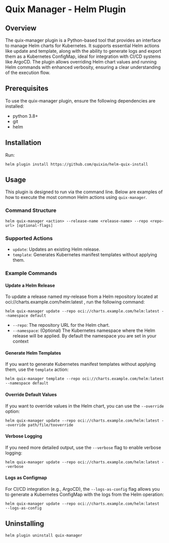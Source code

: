 # Quix Manager - Helm Plugin
## Overview

The quix-manager plugin is a Python-based tool that provides an interface to manage Helm charts for Kubernetes. It supports essential Helm actions like update and template, along with the ability to generate logs and export them as a Kubernetes ConfigMap, ideal for integration with CI/CD systems like ArgoCD. The plugin allows overriding Helm chart values and running Helm commands with enhanced verbosity, ensuring a clear understanding of the execution flow.

## Prerequisites

To use the quix-manager plugin, ensure the following dependencies are installed:

- python 3.8+
- git
- helm

## Installation

Run: 
```
helm plugin install https://github.com/quixio/helm-quix-install
```

## Usage
This plugin is designed to run via the command line. Below are examples of how to execute the most common Helm actions using `quix-manager`.
  
### Command Structure

```
helm quix-manager <action> --release-name <release-name> --repo <repo-url> [optional-flags]
```

### Supported Actions
- `update`: Updates an existing Helm release.
- `template`: Generates Kubernetes manifest templates without applying them.


### Example Commands

#### Update a Helm Release
To update a release named my-release from a Helm repository located at oci://charts.example.com/helm:latest , run the following command:

```
helm quix-manager update --repo oci://charts.example.com/helm:latest --namespace default
```
- `--repo`: The repository URL for the Helm chart.
- `--namespace`: (Optional) The Kubernetes namespace where the Helm release will be applied. By default the namespace you are set in your context

#### Generate Helm Templates
If you want to generate Kubernetes manifest templates without applying them, use the `template` action:

```
helm quix-manager template --repo oci://charts.example.com/helm:latest  --namespace default
```

#### Override Default Values
If you want to override values in the Helm chart, you can use the `--override` option:

```
helm quix-manager update --repo oci://charts.example.com/helm:latest --override path/file/tooverride
```

#### Verbose Logging
If you need more detailed output, use the `--verbose` flag to enable verbose logging:

```
helm quix-manager update --repo oci://charts.example.com/helm:latest --verbose
```
#### Logs as Configmap
For CI/CD integration (e.g., ArgoCD), the `--logs-as-config` flag allows you to generate a Kubernetes ConfigMap with the logs from the Helm operation:

```
helm quix-manager update --repo oci://charts.example.com/helm:latest  --logs-as-config
```


## Uninstalling

```
helm plugin uninstall quix-manager
```


